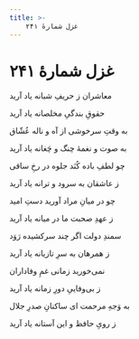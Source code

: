 ```yaml
---
title: >-
    غزل شمارهٔ ۲۴۱
---
```

# غزل شمارهٔ ۲۴۱

<div class="b" id="bn1"><div class="m1"><p>معاشران ز حریفِ شبانه یاد آرید</p></div>
<div class="m2"><p>حقوقِ بندگیِ مخلصانه یاد آرید</p></div></div>
<div class="b" id="bn2"><div class="m1"><p>به وقتِ سرخوشی از آه و ناله عُشّاق</p></div>
<div class="m2"><p>به صوت و نغمهٔ چنگ و چَغانه یاد آرید</p></div></div>
<div class="b" id="bn3"><div class="m1"><p>چو لطفِ باده کُنَد جلوه در رخِ ساقی</p></div>
<div class="m2"><p>ز عاشقان به سرود و ترانه یاد آرید</p></div></div>
<div class="b" id="bn4"><div class="m1"><p>چو در میانِ مراد آورید دستِ امید</p></div>
<div class="m2"><p>ز عهدِ صحبت ما در میانه یاد آرید</p></div></div>
<div class="b" id="bn5"><div class="m1"><p>سمندِ دولت اگر چند سرکشیده رَوَد</p></div>
<div class="m2"><p>ز همرهان به سرِ تازیانه یاد آرید</p></div></div>
<div class="b" id="bn6"><div class="m1"><p>نمی‌خورید زمانی غمِ وفاداران</p></div>
<div class="m2"><p>ز بی‌وفاییِ دورِ زمانه یاد آرید</p></div></div>
<div class="b" id="bn7"><div class="m1"><p>به وَجهِ مرحمت ای ساکنانِ صدرِ جلال</p></div>
<div class="m2"><p>ز رویِ حافظ و این آستانه یاد آرید</p></div></div>
